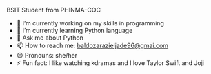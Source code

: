 BSIT Student from PHINMA-COC

- 🔭 I’m currently working on my skills in programming
- 🌱 I’m currently learning Python language
- 💬 Ask me about Python
- 📫 How to reach me: baldozarazieljade96@gmai.com
- 😄 Pronouns: she/her
- ⚡ Fun fact: I like watching kdramas and I love Taylor Swift and Joji
